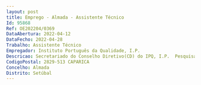 ```yaml
--- 
layout: post
title: Emprego - Almada - Assistente Técnico
Id: 95868
Ref: OE202204/0369
DataAbertura: 2022-04-12
DataFecho: 2022-04-28
Trabalho: Assistente Técnico
Empregador: Instituto Português da Qualidade, I.P.
Descricao: Secretariado do Conselho Diretivo(CD) do IPQ, I.P.  Pesquisa de documentação informação solicitada pelos membros do CD   Gestão da agenda do Presidente do CD  Garantir a preparação das reuniões nacionais e internacionais dos membros do CD  Registo diário em Base de Dados de entradas e saídas de documentação do CD  Acompanhamento dos assuntos que requerem resposta, despachados pelo CD para os diversos Departamentos do IPQ.
CodigoPostal: 2829-513 CAPARICA
Concelho: Almada
Distrito: Setúbal
--- 
```

